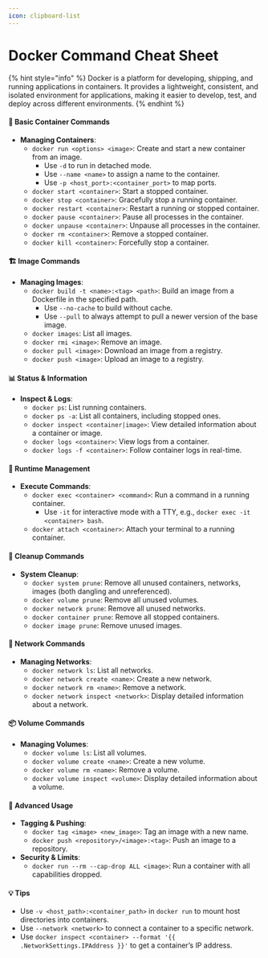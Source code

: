 ```yaml
---
icon: clipboard-list
---
```


# Docker Command Cheat Sheet

{% hint style="info" %}
Docker is a platform for developing, shipping, and running applications in containers. It provides a lightweight, consistent, and isolated environment for applications, making it easier to develop, test, and deploy across different environments.
{% endhint %}

#### 🚀 Basic Container Commands

* **Managing Containers**:
  * `docker run <options> <image>`: Create and start a new container from an image.
    * Use `-d` to run in detached mode.
    * Use `--name <name>` to assign a name to the container.
    * Use `-p <host_port>:<container_port>` to map ports.
  * `docker start <container>`: Start a stopped container.
  * `docker stop <container>`: Gracefully stop a running container.
  * `docker restart <container>`: Restart a running or stopped container.
  * `docker pause <container>`: Pause all processes in the container.
  * `docker unpause <container>`: Unpause all processes in the container.
  * `docker rm <container>`: Remove a stopped container.
  * `docker kill <container>`: Forcefully stop a container.

#### 🏗️ Image Commands

* **Managing Images**:
  * `docker build -t <name>:<tag> <path>`: Build an image from a Dockerfile in the specified path.
    * Use `--no-cache` to build without cache.
    * Use `--pull` to always attempt to pull a newer version of the base image.
  * `docker images`: List all images.
  * `docker rmi <image>`: Remove an image.
  * `docker pull <image>`: Download an image from a registry.
  * `docker push <image>`: Upload an image to a registry.

#### 📊 Status & Information

* **Inspect & Logs**:
  * `docker ps`: List running containers.
  * `docker ps -a`: List all containers, including stopped ones.
  * `docker inspect <container|image>`: View detailed information about a container or image.
  * `docker logs <container>`: View logs from a container.
  * `docker logs -f <container>`: Follow container logs in real-time.

#### 🔄 Runtime Management

* **Execute Commands**:
  * `docker exec <container> <command>`: Run a command in a running container.
    * Use `-it` for interactive mode with a TTY, e.g., `docker exec -it <container> bash`.
  * `docker attach <container>`: Attach your terminal to a running container.

#### 🧹 Cleanup Commands

* **System Cleanup**:
  * `docker system prune`: Remove all unused containers, networks, images (both dangling and unreferenced).
  * `docker volume prune`: Remove all unused volumes.
  * `docker network prune`: Remove all unused networks.
  * `docker container prune`: Remove all stopped containers.
  * `docker image prune`: Remove unused images.

#### 🔌 Network Commands

* **Managing Networks**:
  * `docker network ls`: List all networks.
  * `docker network create <name>`: Create a new network.
  * `docker network rm <name>`: Remove a network.
  * `docker network inspect <network>`: Display detailed information about a network.

#### 📦 Volume Commands

* **Managing Volumes**:
  * `docker volume ls`: List all volumes.
  * `docker volume create <name>`: Create a new volume.
  * `docker volume rm <name>`: Remove a volume.
  * `docker volume inspect <volume>`: Display detailed information about a volume.

#### 🌟 Advanced Usage

* **Tagging & Pushing**:
  * `docker tag <image> <new_image>`: Tag an image with a new name.
  * `docker push <repository>/<image>:<tag>`: Push an image to a repository.
* **Security & Limits**:
  * `docker run --rm --cap-drop ALL <image>`: Run a container with all capabilities dropped.

#### 💡 Tips

* Use `-v <host_path>:<container_path>` in `docker run` to mount host directories into containers.
* Use `--network <network>` to connect a container to a specific network.
* Use `docker inspect <container> --format '{{ .NetworkSettings.IPAddress }}'` to get a container’s IP address.
